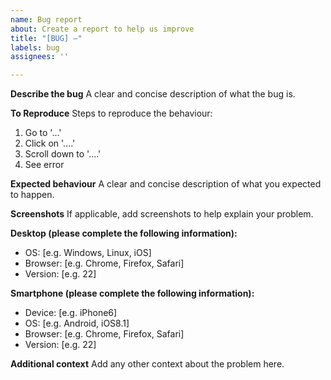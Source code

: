 ```yaml
---
name: Bug report
about: Create a report to help us improve
title: "[BUG] —"
labels: bug
assignees: ''

---
```


**Describe the bug**
A clear and concise description of what the bug is.

**To Reproduce**
Steps to reproduce the behaviour:
1. Go to '...'
2. Click on '....'
3. Scroll down to '....'
4. See error

**Expected behaviour**
A clear and concise description of what you expected to happen.

**Screenshots**
If applicable, add screenshots to help explain your problem.

**Desktop (please complete the following information):**
 - OS: [e.g. Windows, Linux, iOS]
 - Browser: [e.g. Chrome, Firefox, Safari]
 - Version: [e.g. 22]

**Smartphone (please complete the following information):**
 - Device: [e.g. iPhone6]
 - OS: [e.g. Android, iOS8.1]
 - Browser: [e.g. Chrome, Firefox, Safari]
 - Version: [e.g. 22]

**Additional context**
Add any other context about the problem here.
